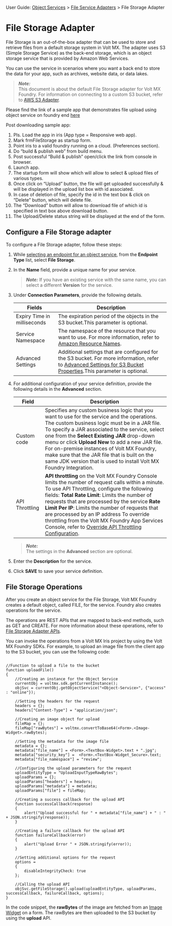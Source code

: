                                 

User Guide: [Object Services](Objectservices.md) > [File Service Adapters](FileServiceAdapters.md) > File Storage Adapter

File Storage Adapter
====================

File Storage is an out-of-the-box adapter that can be used to store and retrieve files from a default storage system in Volt MX. The adapter uses S3 (Simple Storage Service) as the back-end storage, which is an object storage service that is provided by Amazon Web Services.

You can use the service in scenarios where you want a back end to store the data for your app, such as archives, website data, or data lakes.

> **_Note:_**  
This document is about the default File Storage adapter for Volt MX Foundry. For information on connecting to a custom S3 bucket, refer to [AWS S3 Adapter](AWS_S3_Adapter.md).

Please find the link of a sample app that demonstrates file upload using object service on foundry end [here](https://github.com/HCL-TECH-SOFTWARE/volt-mx-samples/tree/main/HCLFileStoreTest)

Post downloading sample app:

1. Pls. Load the app in iris (App type = Responsive web app).
2. Mark frmFileStorage as startup form.
3. Point iris to a valid foundry running on a cloud.
   (Preferences section).
4. Do “build & publish web” from build menu.
5. Post successful “Build & publish” open/click the link from
   console in browser.
6. Launch app.
7. The startup form will show which will allow to select &
   upload files of various types.
8. Once click on “Upload” button, the file will get uploaded
   successfully & will be displayed in the upload list box with id associated.
9. In case of deletion of file, specify the id in the text box
   & click on “Delete” button, which will delete file.
10. The “Download” button will allow to download file of which
    id is specified in text box above download button.
11. The Upload/Delete status string will be displayed at the
    end of the form.

Configure a File Storage adapter
--------------------------------

To configure a File Storage adapter, follow these steps:

1.  While [selecting an endpoint for an object service](ObjectsServices/Objectservices_Stage1.md), from the **Endpoint Type** list, select **File Storage**.
2.  In the **Name** field, provide a unique name for your service.  
    
    > **_Note:_** If you have an existing service with the same name, you can select a different **Version** for the service.
    
3.  Under **Connection Parameters**, provide the following details.
    
    | Fields | Description |
    | --- | --- |
    | Expiry Time in milliseconds | The expiration period of the objects in the S3 bucket.This parameter is optional. |
    | Service Namespace | The namespace of the resource that you want to use. For more information, refer to [Amazon Resource Names](https://docs.aws.amazon.com/general/latest/gr/aws-arns-and-namespaces.md). |
    | Advanced Settings | Additional settings that are configured for the S3 bucket. For more information, refer to [Advanced Settings for S3 Bucket Properties](https://docs.aws.amazon.com/AmazonS3/latest/user-guide/setup-advanced-bucket-properties.md).This parameter is optional. |
    
4. For additional configuration of your service definition, provide the following details in the **Advanced** section.
    
      
    | Field | Description |
	| --- | --- |
	| Custom code | Specifies any custom business logic that you want to use for the service and the operations. The custom business logic must be in a JAR file. To specify a JAR associated to the service, select one from the **Select Existing JAR** drop-down menu or click **Upload New** to add a new JAR file. For on-premise instances of Volt MX Foundry, make sure that the JAR file that is built on the same JDK version that is used to install Volt MX Foundry Integration. |
    | API Throttling | **API throttling** on the Volt MX Foundry Console limits the number of request calls within a minute. To use API Throttling, configure the following fields: **Total Rate Limit**: Limits the number of requests that are processed by the service **Rate Limit Per IP**: Limits the number of requests that are processed by an IP address To override throttling from the Volt MX Foundry App Services Console, refer to [Override API Throttling Configuration](API_Throttling_Override.md#override-api-throttling-configuration). |
    
    > **_Note:_**  
    The settings in the **Advanced** section are optional.
    
5.  Enter the **Description** for the service.
6.  Click **SAVE** to save your service definition.

File Storage Operations
-----------------------

After you create an object service for the File Storage, Volt MX Foundry creates a default object, called FILE, for the service. Foundry also creates operations for the service.

The operations are REST APIs that are mapped to back-end methods, such as GET and CREATE. For more information about these operations, refer to [File Storage Adapter APIs](File_Service_Adapter_APIs.md).

You can invoke the operations from a Volt MX Iris project by using the Volt MX Foundry SDKs. For example, to upload an image file from the client app to the S3 bucket, you can use the following code:

```

//Function to upload a file to the bucket
function uploadFile()
{
	//Creating an instance for the Object Service
	currentObj = voltmx.sdk.getCurrentInstance();
	objSvc = currentObj.getObjectService("<Object-Service>", {"access" : "online"});
	
	//Setting the headers for the request
	headers = {};
	headers["Content-Type"] = "application/json";
	
	//Creating an image object for upload
	fileMap = {};
	fileMap["rawBytes"] = voltmx.convertToBase64(<Form>.<Image-Widget>.rawBytes); 
	
	//Setting the metadata for the image file
	metadata = {};
	metadata["file_name"] = <Form>.<TextBox-Widget>.text + ".jpg";
	metadata["security_key"] =  <Form>.<TextBox-Widget_Secure>.text;
	metadata["file_namespace"] = "review";
	
	//Configuring the upload parameters for the request
	uploadEntityType = "UploadInputTypeRawBytes";
	uploadParams = {};
	uploadParams["headers"] = headers;
	uploadParams["metadata"] = metadata;
	uploadParams["file"] = fileMap;
	
	//Creating a success callback for the upload API
	function successCallback(response)
	{
		alert("Upload successful for " + metadata["file_name"] + " : " + JSON.stringify(response));
	}
	
	//Creating a failure callback for the upload API
	function failureCallback(error)
	{
		alert("Upload Error " + JSON.stringify(error));
	}
	
	//Setting additional options for the request
	options =
	{
		disableIntegrityCheck: true
	};
	
	//Calling the upload API
	objSvc.getFileStorage().upload(uploadEntityType, uploadParams, successCallback, failureCallback, options);
}
```

In the code snippet, the **rawBytes** of the image are fetched from an [Image Widget](../../../Iris/iris_widget_prog_guide/Content/Image.md) on a form. The rawBytes are then uploaded to the S3 bucket by using the **upload** API.
